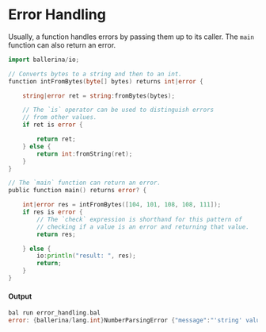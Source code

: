 # Error Handling

 Usually, a function handles errors by passing them up to its caller.
 The `main` function can also return an error.

```go
import ballerina/io;

// Converts bytes to a string and then to an int.
function intFromBytes(byte[] bytes) returns int|error {

    string|error ret = string:fromBytes(bytes);

    // The `is` operator can be used to distinguish errors
    // from other values.
    if ret is error {

        return ret;
    } else {
        return int:fromString(ret);
    }
}

// The `main` function can return an error.
public function main() returns error? {

    int|error res = intFromBytes([104, 101, 108, 108, 111]);    
    if res is error {
        // The `check` expression is shorthand for this pattern of
        // checking if a value is an error and returning that value.
        return res;

    } else {
        io:println("result: ", res);
        return;
    }
}
```

#### Output

```go
bal run error_handling.bal
error: {ballerina/lang.int}NumberParsingError {"message":"'string' value 'hello' cannot be converted to 'int'"}
```